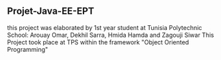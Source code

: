 ## Projet-Java-EE-EPT
this project was elaborated by 1st year student at Tunisia Polytechnic School:
Arouay Omar, Dekhil Sarra, Hmida Hamda and Zagouji Siwar
This Project took place  at TPS within the framework "Object Oriented Programming"
